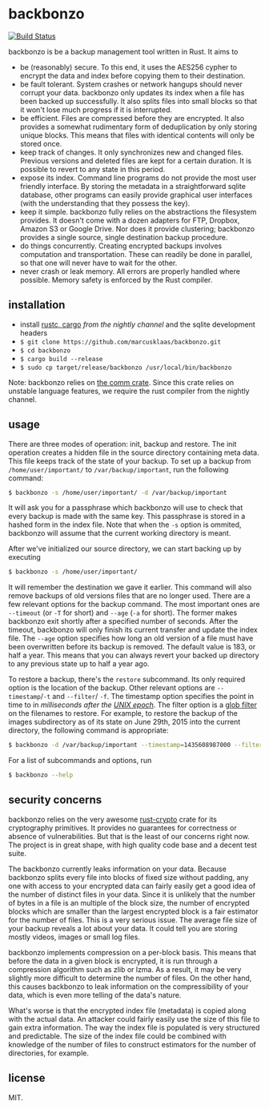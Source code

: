 backbonzo
=========

[![Build Status](https://travis-ci.org/marcusklaas/backbonzo.svg?branch=master)](https://travis-ci.org/marcusklaas/backbonzo)

backbonzo is be a backup management tool written in Rust. It aims to

* be (reasonably) secure. To this end, it uses the AES256 cypher to encrypt the data and index before copying them to their destination.
* be fault tolerant. System crashes or network hangups should never corrupt your data. backbonzo only updates its index when a file has been backed up successfully. It also splits files into small blocks so that it won't lose much progress if it is interrupted.
* be efficient. Files are compressed before they are encrypted. It also provides a somewhat rudimentary form of deduplication by only storing unique blocks. This means that files with identical contents will only be stored once.
* keep track of changes. It only synchronizes new and changed files. Previous versions and deleted files are kept for a certain duration. It is possible to revert to any state in this period.
* expose its index. Command line programs do not provide the most user friendly interface. By storing the metadata in a straightforward sqlite database, other programs can easily provide graphical user interfaces (with the understanding that they possess the key).
* keep it simple. backbonzo fully relies on the abstractions the filesystem provides. It doesn't come with a dozen adapters for FTP, Dropbox, Amazon S3 or Google Drive. Nor does it provide clustering; backbonzo provides a single source, single destination backup procedure.
* do things concurrently. Creating encrypted backups involves computation and transportation. These can readily be done in parallel, so that one will never have to wait for the other.
* never crash or leak memory. All errors are properly handled where possible. Memory safety is enforced by the Rust compiler.

installation
------------

* install [rustc, cargo](http://www.rust-lang.org/install.html) *from the nightly channel* and the sqlite development headers
* `$ git clone https://github.com/marcusklaas/backbonzo.git`
* `$ cd backbonzo`
* `$ cargo build --release`
* `$ sudo cp target/release/backbonzo /usr/local/bin/backbonzo`

Note: backbonzo relies on [the comm crate](http://www.github.com/mahkoh/comm). Since this crate relies on unstable language features, we require the rust compiler from the nightly channel. 

usage
-----
There are three modes of operation: init, backup and restore. The init operation creates a hidden file in the source directory containing meta data. This file keeps track of the state of your backup. To set up a backup from `/home/user/important/` to `/var/backup/important`, run the following command:
```bash
$ backbonzo -s /home/user/important/ -d /var/backup/important
```
It will ask you for a passphrase which backbonzo will use to check that every backup is made with the same key. This passphrase is stored in a hashed form in the index file. Note that when the `-s` option is ommited, backbonzo will assume that the current working directory is meant.

After we've initialized our source directory, we can start backing up by executing
```bash
$ backbonzo -s /home/user/important/
```
It will remember the destination we gave it earlier. This command will also remove backups of old versions files that are no longer used. There are a few relevant options for the backup command. The most important ones are `--timeout` (or `-T` for short) and `--age` (`-a`
for short). The former makes backbonzo exit shortly after a specified number of seconds. After the timeout, backbonzo will only finish its current transfer and update the index file. The `--age` option specifies how long an old version of a file must have been overwritten before its backup is removed. The default value is 183, or half a year. This means that you can always revert your backed up directory to any previous state up to half a year ago.

To restore a backup, there's the `restore` subcommand. Its only required option is the location of the backup. Other relevant options are `--timestamp`/`-t` and `--filter`/ `-f`. The timestamp option specifies the point in time to in *milliseconds after the [UNIX epoch](https://en.wikipedia.org/wiki/Unix_time)*. The filter option is a [glob filter](https://en.wikipedia.org/wiki/Glob_%28programming%29) on the filenames to restore. For example, to restore the backup of the images subdirectory as of its state on June 29th, 2015 into the current directory, the following command is appropriate:
```bash
$ backbonzo -d /var/backup/important --timestamp=1435608987000 --filter=images/**
```

For a list of subcommands and options, run
```bash
$ backbonzo --help
```

security concerns
-----------------
backbonzo relies on the very awesome [rust-crypto](https://github.com/dagenix/rust-crypto/) crate for its cryptography primitives. It provides no guarantees for correctness or absence of vulnerabilities. But that is the least of our concerns right now. The project is in great shape, with high quality code base and a decent test suite.

The backbonzo currently leaks information on your data. Because backbonzo splits every file into blocks of fixed size without padding, any one with access to your encrypted data can fairly easily get a good idea of the number of distinct files in your data. Since it is unlikely that the number of bytes in a file is an multiple of the block size, the number of encrypted blocks which are smaller than the largest encrypted block is a fair estimator for the number of files. This is a very serious issue. The average file size of your backup reveals a lot about your data. It could tell you are storing mostly videos, images or small log files.

backbonzo implements compression on a per-block basis. This means that before the data in a given block is encrypted, it is run through a compression algorithm such as zlib or lzma. As a result, it may be very slightly more difficult to determine the number of files. On the other hand, this causes backbonzo to leak information on the compressibility of your data, which is even more telling of the data's nature.

What's worse is that the encrypted index file (metadata) is copied along with the actual data. An attacker could fairly easily use the size of this file to gain extra information. The way the index file is populated is very structured and predictable. The size of the index file could be combined with knowledge of the number of files to construct estimators for the number of directories, for example.

license
-------

MIT.
